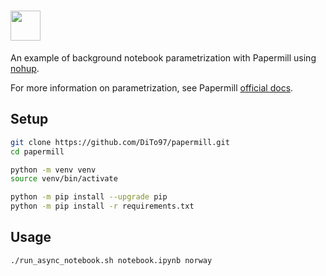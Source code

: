 # <a href="https://github.com/nteract/papermill"><img src="https://media.githubusercontent.com/media/nteract/logos/master/nteract_papermill/exports/images/png/papermill_logo_wide.png" height="48px" /></a>

An example of background notebook parametrization with Papermill using [nohup](https://www.gnu.org/software/coreutils/manual/html_node/nohup-invocation.html#nohup-invocation).

For more information on parametrization, see Papermill [official docs](https://papermill.readthedocs.io/en/latest/).

## Setup

```sh
git clone https://github.com/DiTo97/papermill.git
cd papermill
```

```sh
python -m venv venv
source venv/bin/activate
```

```sh
python -m pip install --upgrade pip
python -m pip install -r requirements.txt
```

## Usage

```sh
./run_async_notebook.sh notebook.ipynb norway
```
